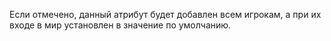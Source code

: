 Если отмечено, данный атрибут будет добавлен всем игрокам, а при их входе в мир установлен в значение по умолчанию.
